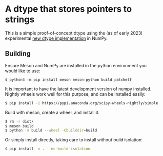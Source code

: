 # A dtype that stores pointers to strings

This is a simple proof-of-concept dtype using the (as of early 2023) experimental
[new dtype
implementation](https://numpy.org/neps/nep-0041-improved-dtype-support.html) in
NumPy.

## Building

Ensure Meson and NumPy are installed in the python environment you would like to use:

```
$ python3 -m pip install meson meson-python build patchelf
```

It is important to have the latest development version of numpy installed.
Nightly wheels work well for this purpose, and can be installed easily:

```bash
$ pip install -i https://pypi.anaconda.org/scipy-wheels-nightly/simple numpy
```

Build with meson, create a wheel, and install it.

```bash
$ rm -r dist/
$ meson build
$ python -m build --wheel -Cbuilddir=build
```

Or simply install directly, taking care to install without build isolation:

```bash
$ pip install -v . --no-build-isolation
```
